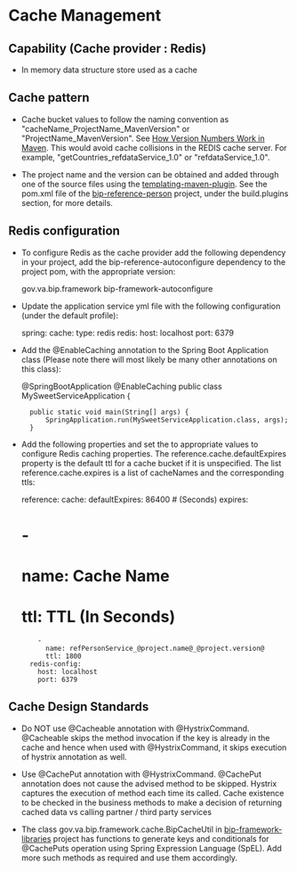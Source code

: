 # Cache Management

## Capability (Cache provider : Redis)
- In memory data structure store used as a cache

## Cache pattern
- Cache bucket values to follow the naming convention as "cacheName\_ProjectName\_MavenVersion" or "ProjectName\_MavenVersion". See [How Version Numbers Work in Maven](https://docs.oracle.com/middleware/1212/core/MAVEN/maven_version.htm#MAVEN400). This would avoid cache collisions in the REDIS cache server. For example, "getCountries\_refdataService\_1.0" or "refdataService\_1.0".

- The project name and the version can be obtained and added through one of the source files using the [templating-maven-plugin](https://www.mojohaus.org/templating-maven-plugin/). See the pom.xml file of the [bip-reference-person](https://github.com/department-of-veterans-affairs/ocp-reference-spring-boot/blob/master/bip-reference-person/pom.xml) project, under the build.plugins section, for more details.

## Redis configuration
- To configure Redis as the cache provider add the following dependency in your project,
add the bip-reference-autoconfigure dependency to the project pom, with the appropriate version:

	<dependency>
        <groupId>gov.va.bip.framework</groupId>
        <artifactId>bip-framework-autoconfigure</artifactId>
        <!-- add the appropriate version -->
    </dependency>
    
- Update the application service yml file with the following configuration (under the default profile):

	spring: 
	  cache:
	    type: redis
	  redis: 
	    host: localhost
	    port: 6379

- Add the @EnableCaching annotation to the Spring Boot Application class (Please note there will most likely be many other annotations on this class):

	@SpringBootApplication
	@EnableCaching
	public class MySweetServiceApplication {
	
	    public static void main(String[] args) {
	        SpringApplication.run(MySweetServiceApplication.class, args);
	    }

- Add the following properties and set the to appropriate values to configure Redis caching properties. The reference.cache.defaultExpires property is the default ttl for a cache bucket if it is unspecified. The list reference.cache.expires is a list of cacheNames and the corresponding ttls:

	reference:
	  cache:
	    defaultExpires: 86400 # (Seconds)
	    expires:
	#     -
	#       name: Cache Name
	#       ttl:  TTL (In Seconds)
	      -
	        name: refPersonService_@project.name@_@project.version@
	        ttl: 1800
	    redis-config:
	      host: localhost
	      port: 6379
	
## Cache Design Standards
- Do NOT use @Cacheable annotation with @HystrixCommand. @Cacheable skips the method invocation if the key is already in the cache and hence when used with @HystrixCommand, it skips execution of hystrix annotation as well.

- Use @CachePut annotation with @HystrixCommand. @CachePut annotation does not cause the advised method to be skipped. Hystrix captures the execution of method each time its called. Cache existence to be checked in the business methods to make a decision of returning cached data vs calling partner / third party services

- The class gov.va.bip.framework.cache.BipCacheUtil in [bip-framework-libraries](https://github.com/department-of-veterans-affairs/bip-framework/tree/master/bip-framework-libraries) project has functions to generate keys and conditionals for @CachePuts operation using Spring Expression Language (SpEL). Add more such methods as required and use them accordingly.